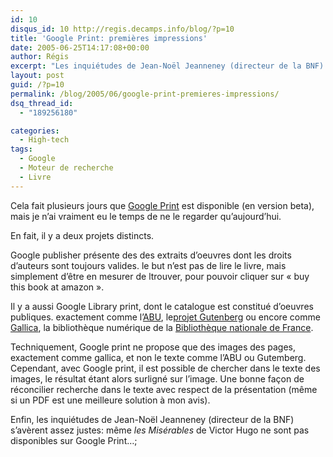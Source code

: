 ```yaml
---
id: 10
disqus_id: 10 http://regis.decamps.info/blog/?p=10
title: 'Google Print: premières impressions'
date: 2005-06-25T14:17:08+00:00
author: Régis
excerpt: "Les inquiétudes de Jean-Noël Jeanneney (directeur de la BNF) s'avèrent assez justes."
layout: post
guid: /?p=10
permalink: /blog/2005/06/google-print-premieres-impressions/
dsq_thread_id:
  - "189256180"

categories:
  - High-tech
tags:
  - Google
  - Moteur de recherche
  - Livre
---
```

Cela fait plusieurs jours que [Google Print](http://print.google.com/) est disponible (en version beta), mais je n’ai vraiment eu le temps de ne le regarder qu’aujourd’hui. 

En fait, il y a deux projets distincts.

Google publisher présente des des extraits d’oeuvres dont les droits d’auteurs sont toujours valides. le but n’est pas de lire le livre, mais simplement d’être en mesurer de ltrouver, pour pouvoir cliquer sur « buy this book at amazon ».

Il y a aussi Google Library print, dont le catalogue est constitué d’oeuvres publiques. exactement comme l’[ABU](http://abu.cnam.fr/), le[projet Gutenberg](http://www.gutenberg.org/) ou encore comme [Gallica](http://gallica.bnf.fr/), la bibliothèque numérique de la [Bibliothèque nationale de France](http://www.bnf.fr). 

Techniquement, Google print ne propose que des images des pages, exactement comme gallica, et non le texte comme l’ABU ou Gutemberg. Cependant, avec Google print, il est possible de chercher dans le texte des images, le résultat étant alors surligné sur l’image. Une bonne façon de réconcilier recherche dans le texte avec respect de la présentation (même si un PDF est une meilleure solution à mon avis). 

Enfin, les inquiétudes de Jean-Noël Jeanneney (directeur de la BNF) s’avèrent assez justes: même _les Misérables_ de Victor Hugo ne sont pas disponibles sur Google Print…;
